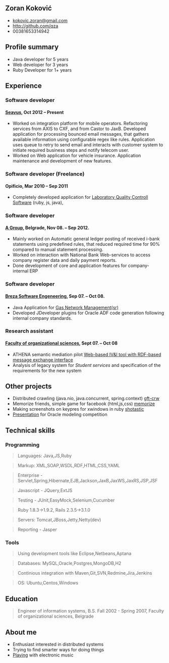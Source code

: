 ## Zoran Koković
 * <kokovic.zoran@gmail.com>
 * <http://github.com/qza>
 * 00381653314942

## Profile summary
 * Java developer for 5 years
 * Web developer for 3 years
 * Ruby Developer for 1+ years
 
## Experience
### Software developer
#### [Seavus][sea], Oct 2012 – Present
 * Worked on integration platform for mobile operators. Refactoring services from AXIS to CXF, and from Castor to JaxB.
   Developed application for processing bounced email messages, that gathers available information using configurable
   regex like rules. Application uses queue to retry to send email and interacts with customer system to initiate 
   required business steps and notify telecom user. 
 * Worked on Web application for vehicle insurance. Application maintenance and development of new features.

### Software developer (Freelance)
#### Opificio, Mar 2010 – Sep 2011
 * Completely developed application for [Laboratory Quality Controll Software][scr] (ruby, js, java), 

### Software developer
#### [A Group][agr], Belgrade, Nov 08. – Sep 2012.
 * Mainly worked on Automatic general ledger posting of received i-bank statements using predefined rules, that reduced
   required time for 90% compared to manual statement processing.
 * Worked on interaction with National Bank Web-services to access company register data and daily payment reports.
 * Done development of core and application features for company-internal ERP

### Software developer
#### [Breza Software Engeneering][bse], Sep 07. – Oct 08.
 * Java Application for [Gas Network Management(sr)][gas]
 * Developed JDeveloper plugins for Oracle ADF code generation following internal company standards.

### Research assistant
#### [Faculty of organizational sciences][fon], Sept 07. – Oct 08
 * ATHENA semantic mediation pilot [Web-based IV&I tool with RDF-based message exchange interface][apo]
 * Analysis of legacy system for *Student services* and specification of the requirements for the new system

## Other projects
 * Distributed crawling (java.nio, java.concurrent, spring.context) [gft-crw]
 * Memorize friends, simple game for facebook (html,js,css) [memorize]
 * Making screenshots on keypres for xwindows in ruby [shotastic]
 * [Presentation][air_pdf] for Oracle modeling competition

## Technical skills

### Programming

 > Languages: Java,JS,Ruby
 
 > Markup: XML,SOAP,WSDL,RDF,HTML,CSS,YAML
 
 > Enterprise - Servlet,Spring,Hibernate,EJB,Jackson,JaxB,JaxWS,JaxRS,JSP,JSF
 
 > Javascript - JQuery,ExtJS

 > Testing - JUnit,EasyMock,Selenium,Cucumber
 
 > Ruby 1.8.3->1.9.2, Rails 2.3.5->3.1.0
 
 > Servers: Tomcat,JBoss,Jetty,Netty(dev)
 
 > Reporting - Jasper
  
### Tools

 > Using development tools like Eclipse,Netbeans,Aptana
 
 > Databases: MySQL,Oracle,Postgres,MongoDB,H2
 
 > Continious integration with Maven,Git,SVN,Redmine,Jira,Jenkins
 
 > OS: Ubuntu,Centos,Windows


## Education

 > Engineer of information systems, B.S. Fall 2002 - Spring 2007, Faculty of organizational sciences, Belgrade

## About me
 * Enthusiast interested in distributed systems
 * Trying to find smarter ways for doing things
 * [Playing][scloud] with electronic music

[apo]:http://sourceforge.net/projects/apolon/
[gas]:http://www.brezasoftware.com/brosure/BrezaGAS.pdf
[bse]:http://www.brezasoftware.com/
[agr]:http://www.agroupm.com/
[fon]:http://www.labis.fon.rs/
[sea]:http://www.seavus.com/
[air_pdf]: http://qza.github.com/Resume/OracleAcademyFinal.pdf
[scr]: http://qza.github.com/Resume/album.html
[memorize]: https://github.com/qza/MemorizeFriends
[shotastic]: https://github.com/qza/shotastic
[gft-crw]: https://github.com/qza/gft-crw
[scloud]: http://soundcloud.com/qza
